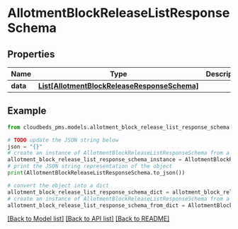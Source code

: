 # AllotmentBlockReleaseListResponseSchema


## Properties

Name | Type | Description | Notes
------------ | ------------- | ------------- | -------------
**data** | [**List[AllotmentBlockReleaseResponseSchema]**](AllotmentBlockReleaseResponseSchema.md) |  | 

## Example

```python
from cloudbeds_pms.models.allotment_block_release_list_response_schema import AllotmentBlockReleaseListResponseSchema

# TODO update the JSON string below
json = "{}"
# create an instance of AllotmentBlockReleaseListResponseSchema from a JSON string
allotment_block_release_list_response_schema_instance = AllotmentBlockReleaseListResponseSchema.from_json(json)
# print the JSON string representation of the object
print(AllotmentBlockReleaseListResponseSchema.to_json())

# convert the object into a dict
allotment_block_release_list_response_schema_dict = allotment_block_release_list_response_schema_instance.to_dict()
# create an instance of AllotmentBlockReleaseListResponseSchema from a dict
allotment_block_release_list_response_schema_from_dict = AllotmentBlockReleaseListResponseSchema.from_dict(allotment_block_release_list_response_schema_dict)
```
[[Back to Model list]](../README.md#documentation-for-models) [[Back to API list]](../README.md#documentation-for-api-endpoints) [[Back to README]](../README.md)


